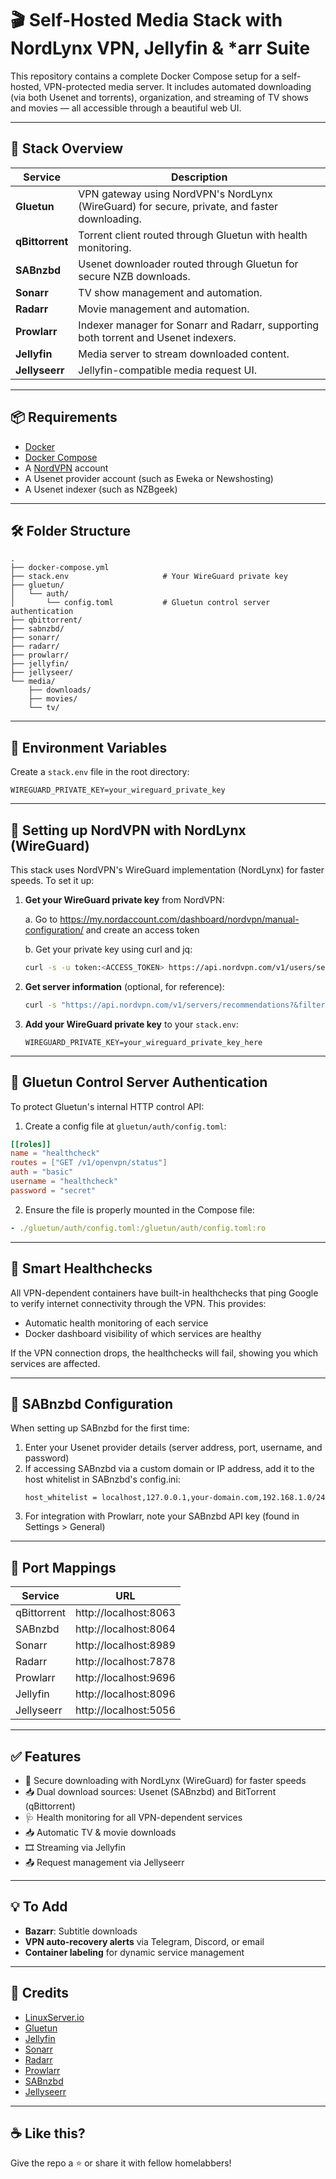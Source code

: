 # 🎬 Self-Hosted Media Stack with NordLynx VPN, Jellyfin & *arr Suite

This repository contains a complete Docker Compose setup for a self-hosted, VPN-protected media server. It includes automated downloading (via both Usenet and torrents), organization, and streaming of TV shows and movies — all accessible through a beautiful web UI.

---

## 🚀 Stack Overview

| Service        | Description |
|----------------|-------------|
| **Gluetun**    | VPN gateway using NordVPN's NordLynx (WireGuard) for secure, private, and faster downloading. |
| **qBittorrent**| Torrent client routed through Gluetun with health monitoring. |
| **SABnzbd**    | Usenet downloader routed through Gluetun for secure NZB downloads. |
| **Sonarr**     | TV show management and automation. |
| **Radarr**     | Movie management and automation. |
| **Prowlarr**   | Indexer manager for Sonarr and Radarr, supporting both torrent and Usenet indexers. |
| **Jellyfin**   | Media server to stream downloaded content. |
| **Jellyseerr** | Jellyfin-compatible media request UI. |

---

## 📦 Requirements

- [Docker](https://www.docker.com/)
- [Docker Compose](https://docs.docker.com/compose/)
- A [NordVPN](https://nordvpn.com) account
- A Usenet provider account (such as Eweka or Newshosting)
- A Usenet indexer (such as NZBgeek)

---

## 🛠 Folder Structure

```
.
├── docker-compose.yml
├── stack.env                     # Your WireGuard private key
├── gluetun/
│   └── auth/
│       └── config.toml           # Gluetun control server authentication
├── qbittorrent/
├── sabnzbd/
├── sonarr/
├── radarr/
├── prowlarr/
├── jellyfin/
├── jellyseer/
└── media/
    ├── downloads/
    ├── movies/
    └── tv/
```

---

## 🔐 Environment Variables

Create a `stack.env` file in the root directory:

```env
WIREGUARD_PRIVATE_KEY=your_wireguard_private_key
```

---

## 🔑 Setting up NordVPN with NordLynx (WireGuard)

This stack uses NordVPN's WireGuard implementation (NordLynx) for faster speeds. To set it up:

1. **Get your WireGuard private key** from NordVPN:

   a. Go to https://my.nordaccount.com/dashboard/nordvpn/manual-configuration/ and create an access token

   b. Get your private key using curl and jq:
   ```bash
   curl -s -u token:<ACCESS_TOKEN> https://api.nordvpn.com/v1/users/services/credentials | jq -r .nordlynx_private_key
   ```

2. **Get server information** (optional, for reference):
   ```bash
   curl -s "https://api.nordvpn.com/v1/servers/recommendations?&filters\[servers_technologies\]\[identifier\]=wireguard_udp&limit=1" | jq -r '.[]|.hostname, .station, (.locations|.[]|.country|.city.name), (.locations|.[]|.country|.name), (.technologies|.[].metadata|.[].value), .load'
   ```

3. **Add your WireGuard private key** to your `stack.env`:
   ```env
   WIREGUARD_PRIVATE_KEY=your_wireguard_private_key_here
   ```

---

## 🔑 Gluetun Control Server Authentication

To protect Gluetun's internal HTTP control API:

1. Create a config file at `gluetun/auth/config.toml`:

```toml
[[roles]]
name = "healthcheck"
routes = ["GET /v1/openvpn/status"]
auth = "basic"
username = "healthcheck"
password = "secret"
```

2. Ensure the file is properly mounted in the Compose file:

```yaml
- ./gluetun/auth/config.toml:/gluetun/auth/config.toml:ro
```

---

## 🧠 Smart Healthchecks

All VPN-dependent containers have built-in healthchecks that ping Google to verify internet connectivity through the VPN. This provides:

- Automatic health monitoring of each service
- Docker dashboard visibility of which services are healthy

If the VPN connection drops, the healthchecks will fail, showing you which services are affected.

---

## 📑 SABnzbd Configuration

When setting up SABnzbd for the first time:

1. Enter your Usenet provider details (server address, port, username, and password)
2. If accessing SABnzbd via a custom domain or IP address, add it to the host whitelist in SABnzbd's config.ini:
   ```
   host_whitelist = localhost,127.0.0.1,your-domain.com,192.168.1.0/24
   ```
3. For integration with Prowlarr, note your SABnzbd API key (found in Settings > General)

---

## 🔎 Port Mappings

| Service     | URL                             |
|-------------|----------------------------------|
| qBittorrent | http://localhost:8063           |
| SABnzbd     | http://localhost:8064           |
| Sonarr      | http://localhost:8989           |
| Radarr      | http://localhost:7878           |
| Prowlarr    | http://localhost:9696           |
| Jellyfin    | http://localhost:8096           |
| Jellyseerr  | http://localhost:5056           |

---

## ✅ Features

- 🔐 Secure downloading with NordLynx (WireGuard) for faster speeds
- 📥 Dual download sources: Usenet (SABnzbd) and BitTorrent (qBittorrent)
- 🩺 Health monitoring for all VPN-dependent services
- 📥 Automatic TV & movie downloads
- 🎞️ Streaming via Jellyfin
- 📤 Request management via Jellyseerr

---

## 💡 To Add

- **Bazarr**: Subtitle downloads
- **VPN auto-recovery alerts** via Telegram, Discord, or email
- **Container labeling** for dynamic service management

---

## 🧼 Credits

- [LinuxServer.io](https://www.linuxserver.io/)
- [Gluetun](https://github.com/qdm12/gluetun)
- [Jellyfin](https://jellyfin.org/)
- [Sonarr](https://sonarr.tv/)
- [Radarr](https://radarr.video/)
- [Prowlarr](https://github.com/Prowlarr/Prowlarr)
- [SABnzbd](https://sabnzbd.org/)
- [Jellyseerr](https://github.com/Fallenbagel/jellyseerr)

---

## ☕ Like this?

Give the repo a ⭐ or share it with fellow homelabbers!
